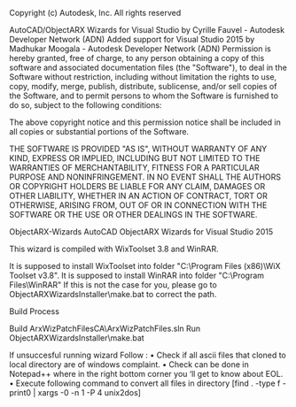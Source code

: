 Copyright (c) Autodesk, Inc. All rights reserved

AutoCAD/ObjectARX Wizards for Visual Studio by Cyrille Fauvel - Autodesk Developer Network (ADN)
Added support for Visual Studio 2015 by Madhukar Moogala - Autodesk Developer Network (ADN)
Permission is hereby granted, free of charge, to any person obtaining a copy of this software and associated documentation files (the "Software"), to deal in the Software without restriction, including without limitation the rights to use, copy, modify, merge, publish, distribute, sublicense, and/or sell copies of the Software, and to permit persons to whom the Software is furnished to do so, subject to the following conditions:

The above copyright notice and this permission notice shall be included in all copies or substantial portions of the Software.

THE SOFTWARE IS PROVIDED "AS IS", WITHOUT WARRANTY OF ANY KIND, EXPRESS OR IMPLIED, INCLUDING BUT NOT LIMITED TO THE WARRANTIES OF MERCHANTABILITY, FITNESS FOR A PARTICULAR PURPOSE AND NONINFRINGEMENT. IN NO EVENT SHALL THE AUTHORS OR COPYRIGHT HOLDERS BE LIABLE FOR ANY CLAIM, DAMAGES OR OTHER LIABILITY, WHETHER IN AN ACTION OF CONTRACT, TORT OR OTHERWISE, ARISING FROM, OUT OF OR IN CONNECTION WITH THE SOFTWARE OR THE USE OR OTHER DEALINGS IN THE SOFTWARE.

ObjectARX-Wizards
AutoCAD ObjectARX Wizards for Visual Studio 2015

This wizard is compiled with WixToolset 3.8 and WinRAR.

It is supposed to install WixToolset into folder "C:\Program Files (x86)\WiX Toolset v3.8".
It is supposed to install WinRAR into folder "C:\Program Files\WinRAR"
If this is not the case for you, please go to ObjectARXWizardsInstaller\make.bat to correct the path.

Build Process

Build ArxWizPatchFilesCA\ArxWizPatchFiles.sln
Run ObjectARXWizardsInstaller\make.bat

If unsuccesful running wizard 
Follow :
•	Check  if all ascii files that cloned to local directory are of  windows complaint.
•	Check can be done in Notepad++ where in the right bottom corner you ‘ll get to know about EOL.
•	Execute following command to convert all files in directory [find . -type f -print0 | xargs -0 -n 1 -P 4 unix2dos]

